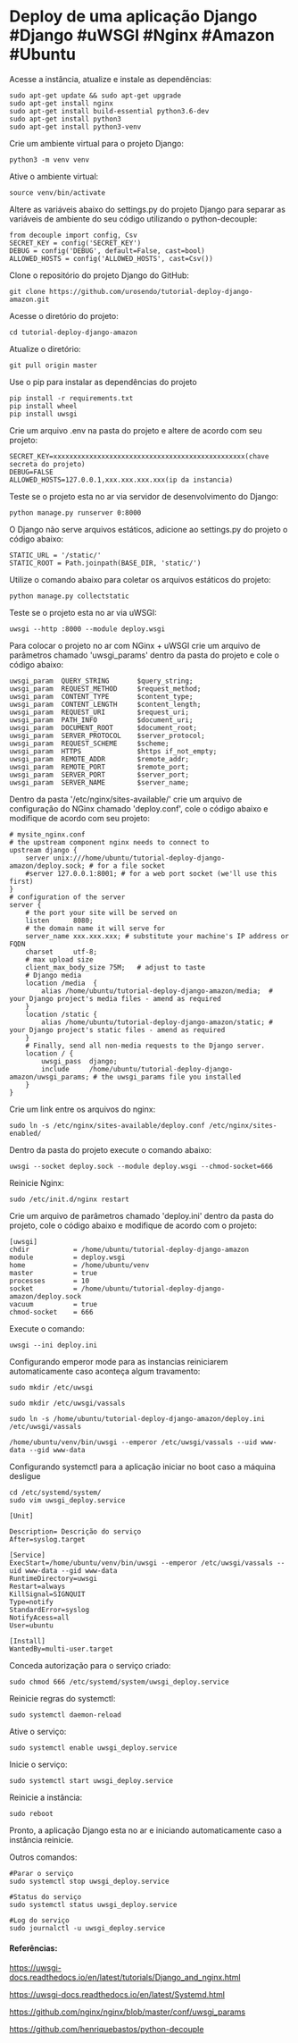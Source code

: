 # Deploy de uma aplicação Django #Django #uWSGI #Nginx #Amazon #Ubuntu 


Acesse a instância, atualize e instale as dependências:
```
sudo apt-get update && sudo apt-get upgrade
sudo apt-get install nginx
sudo apt-get install build-essential python3.6-dev
sudo apt-get install python3 
sudo apt-get install python3-venv
```

Crie um ambiente virtual para o projeto Django:
```
python3 -m venv venv
```

Ative o ambiente virtual:
```
source venv/bin/activate
```

Altere as variáveis abaixo do settings.py do projeto Django para separar as variáveis de ambiente do seu código utilizando o python-decouple:
```
from decouple import config, Csv
SECRET_KEY = config('SECRET_KEY')
DEBUG = config('DEBUG', default=False, cast=bool)
ALLOWED_HOSTS = config('ALLOWED_HOSTS', cast=Csv())
```

Clone o repositório do projeto Django do GitHub:
```
git clone https://github.com/urosendo/tutorial-deploy-django-amazon.git
```

Acesse o diretório do projeto:
```
cd tutorial-deploy-django-amazon
```

Atualize o diretório:
```
git pull origin master
```

Use o pip para instalar as dependências do projeto
```
pip install -r requirements.txt
pip install wheel
pip install uwsgi
```

Crie um arquivo .env na pasta do projeto e altere de acordo com seu projeto:
```
SECRET_KEY=xxxxxxxxxxxxxxxxxxxxxxxxxxxxxxxxxxxxxxxxxxxxxxxx(chave secreta do projeto)
DEBUG=FALSE 
ALLOWED_HOSTS=127.0.0.1,xxx.xxx.xxx.xxx(ip da instancia)
```

Teste se o projeto esta no ar via servidor de desenvolvimento do Django:
```
python manage.py runserver 0:8000
```

O Django não serve arquivos estáticos, adicione ao settings.py do projeto o código abaixo:
```
STATIC_URL = '/static/'
STATIC_ROOT = Path.joinpath(BASE_DIR, 'static/')
```

 Utilize o comando abaixo para coletar os arquivos estáticos do projeto:
```
python manage.py collectstatic
```

Teste se o projeto esta no ar via uWSGI:
```
uwsgi --http :8000 --module deploy.wsgi
```

Para colocar o projeto no ar com NGinx + uWSGI crie um arquivo de parâmetros chamado 'uwsgi_params' dentro da pasta do projeto e cole o código abaixo:
```
uwsgi_param  QUERY_STRING       $query_string; 
uwsgi_param  REQUEST_METHOD     $request_method; 
uwsgi_param  CONTENT_TYPE       $content_type; 
uwsgi_param  CONTENT_LENGTH     $content_length; 
uwsgi_param  REQUEST_URI        $request_uri; 
uwsgi_param  PATH_INFO          $document_uri; 
uwsgi_param  DOCUMENT_ROOT      $document_root; 
uwsgi_param  SERVER_PROTOCOL    $server_protocol; 
uwsgi_param  REQUEST_SCHEME     $scheme; 
uwsgi_param  HTTPS              $https if_not_empty; 
uwsgi_param  REMOTE_ADDR        $remote_addr; 
uwsgi_param  REMOTE_PORT        $remote_port; 
uwsgi_param  SERVER_PORT        $server_port; 
uwsgi_param  SERVER_NAME        $server_name;
```

Dentro da pasta '/etc/nginx/sites-available/' crie um arquivo de configuração do NGinx chamado 'deploy.conf', cole o código abaixo e modifique de acordo com seu projeto:
```
# mysite_nginx.conf 
# the upstream component nginx needs to connect to 
upstream django { 
    server unix:///home/ubuntu/tutorial-deploy-django-amazon/deploy.sock; # for a file socket 
    #server 127.0.0.1:8001; # for a web port socket (we'll use this first) 
} 
# configuration of the server 
server { 
    # the port your site will be served on 
    listen      8080; 
    # the domain name it will serve for 
    server_name xxx.xxx.xxx; # substitute your machine's IP address or FQDN 
    charset     utf-8; 
    # max upload size 
    client_max_body_size 75M;   # adjust to taste 
    # Django media 
    location /media  { 
        alias /home/ubuntu/tutorial-deploy-django-amazon/media;  # your Django project's media files - amend as required 
    } 
    location /static { 
        alias /home/ubuntu/tutorial-deploy-django-amazon/static; # your Django project's static files - amend as required 
    } 
    # Finally, send all non-media requests to the Django server. 
    location / { 
        uwsgi_pass  django; 
        include     /home/ubuntu/tutorial-deploy-django-amazon/uwsgi_params; # the uwsgi_params file you installed 
    } 
}
```

Crie um link entre os arquivos do nginx:
```
sudo ln -s /etc/nginx/sites-available/deploy.conf /etc/nginx/sites-enabled/
```

Dentro da pasta do projeto execute o comando abaixo:
```
uwsgi --socket deploy.sock --module deploy.wsgi --chmod-socket=666
```

Reinicie Nginx:
```
sudo /etc/init.d/nginx restart
```

Crie um arquivo de parâmetros chamado 'deploy.ini' dentro da pasta do projeto, cole o código abaixo e modifique de acordo com o projeto:
```
[uwsgi] 
chdir           = /home/ubuntu/tutorial-deploy-django-amazon 
module          = deploy.wsgi 
home            = /home/ubuntu/venv 
master          = true 
processes       = 10 
socket          = /home/ubuntu/tutorial-deploy-django-amazon/deploy.sock 
vacuum          = true 
chmod-socket    = 666
```

Execute o comando:
```
uwsgi --ini deploy.ini
```

Configurando emperor mode para as instancias reiniciarem automaticamente caso aconteça algum travamento:
```
sudo mkdir /etc/uwsgi

sudo mkdir /etc/uwsgi/vassals

sudo ln -s /home/ubuntu/tutorial-deploy-django-amazon/deploy.ini /etc/uwsgi/vassals

/home/ubuntu/venv/bin/uwsgi --emperor /etc/uwsgi/vassals --uid www-data --gid www-data
```

Configurando systemctl para a aplicação iniciar no boot caso a máquina desligue
```
cd /etc/systemd/system/
sudo vim uwsgi_deploy.service
```

```
[Unit]

Description= Descrição do serviço
After=syslog.target

[Service]
ExecStart=/home/ubuntu/venv/bin/uwsgi --emperor /etc/uwsgi/vassals --uid www-data --gid www-data
RuntimeDirectory=uwsgi
Restart=always
KillSignal=SIGNQUIT
Type=notify
StandardError=syslog
NotifyAcess=all
User=ubuntu

[Install]
WantedBy=multi-user.target
```

Conceda autorização para o serviço criado:
```
sudo chmod 666 /etc/systemd/system/uwsgi_deploy.service
```

Reinicie regras do systemctl:
```
sudo systemctl daemon-reload
```

Ative o serviço:
```
sudo systemctl enable uwsgi_deploy.service
```

Inicie o serviço:
```
sudo systemctl start uwsgi_deploy.service
```

Reinicie a instância:
```
sudo reboot
```

Pronto, a aplicação Django esta no ar e iniciando automaticamente caso a instância reinicie.

Outros comandos:
```
#Parar o serviço
sudo systemctl stop uwsgi_deploy.service

#Status do serviço
sudo systemctl status uwsgi_deploy.service

#Log do serviço
sudo journalctl -u uwsgi_deploy.service
```



#### Referências:
https://uwsgi-docs.readthedocs.io/en/latest/tutorials/Django_and_nginx.html

https://uwsgi-docs.readthedocs.io/en/latest/Systemd.html

https://github.com/nginx/nginx/blob/master/conf/uwsgi_params

https://github.com/henriquebastos/python-decouple 